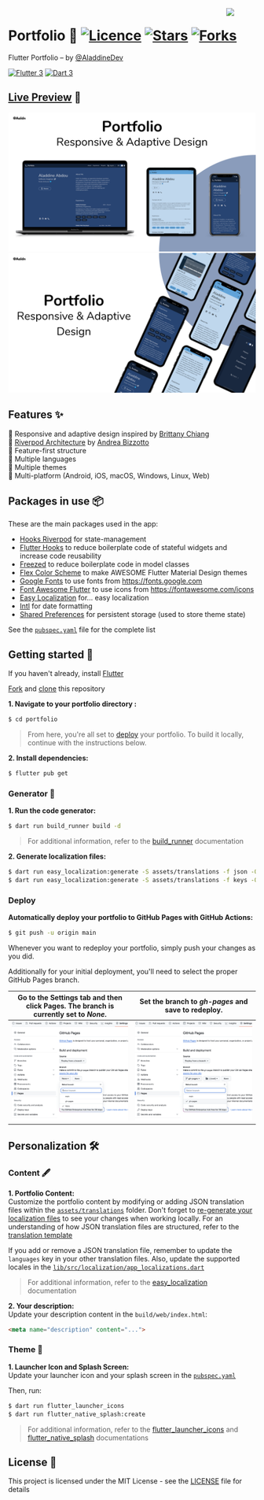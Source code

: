 <img src="assets/images/logo.png" align="right" width="60px"/>

# Portfolio 💙 [![Licence](https://img.shields.io/github/license/AladdineDev/portfolio?color=a51931&style=flat-square)](https://github.com/AladdineDev/portfolio/blob/master/LICENSE.md) [![Stars](https://img.shields.io/github/stars/AladdineDev/portfolio?style=flat-square)](https://github.com/AladdineDev/portfolio/stargazers) [![Forks](https://img.shields.io/github/forks/AladdineDev/portfolio?style=flat-square)](https://github.com/AladdineDev/portfolio/forks?include=active&page=1&period=&sort_by=stargazer_counts)

Flutter Portfolio – by [@AladdineDev](https://github.com/AladdineDev)

[![Flutter 3](https://img.shields.io/badge/Flutter-3.16-02569b.svg?style=flat-square&logo=flutter&logoColor=13b9fd)](https://flutter.dev/)
[![Dart 3](https://img.shields.io/badge/Dart-3.2-0175c2.svg?style=flat-square&logo=dart&logoColor=13b9fd)](https://dart.dev/)

## [Live Preview](https://aladdine.dev) 👀

<img src="docs/images/mockups-1.png">
<img src="docs/images/mockups-2.png">

## Features ✨

💙 Responsive and adaptive design inspired by [Brittany Chiang](https://brittanychiang.com)\
💙 [Riverpod Architecture](https://codewithandrea.com/articles/flutter-app-architecture-riverpod-introduction/) by [Andrea Bizzotto](https://github.com/bizz84)\
💙 Feature-first structure\
💙 Multiple languages\
💙 Multiple themes\
💙 Multi-platform (Android, iOS, macOS, Windows, Linux, Web)

## Packages in use 📦

These are the main packages used in the app:

- [Hooks Riverpod](https://pub.dev/packages/hooks_riverpod) for state-management
- [Flutter Hooks](https://pub.dev/packages/flutter_hooks) to reduce boilerplate code of stateful widgets and increase code reusability
- [Freezed](https://pub.dev/packages/freezed) to reduce boilerplate code in model classes
- [Flex Color Scheme](https://pub.dev/packages/flex_color_scheme) to make AWESOME Flutter Material Design themes
- [Google Fonts](https://pub.dev/packages/google_fonts) to use fonts from https://fonts.google.com
- [Font Awesome Flutter](https://pub.dev/packages/font_awesome_flutter) to use icons from https://fontawesome.com/icons
- [Easy Localization](https://pub.dev/packages/easy_localization) for... easy localization
- [Intl](https://pub.dev/packages/intl) for date formatting
- [Shared Preferences](https://pub.dev/packages/shared_preferences) for persistent storage (used to store theme state)

See the [`pubspec.yaml`](pubspec.yaml) file for the complete list

## Getting started 🚀

If you haven't already, install [Flutter](https://docs.flutter.dev/get-started/install)

[Fork](https://github.com/AladdineDev/portfolio/fork) and [clone](https://docs.github.com/en/get-started/quickstart/fork-a-repo#cloning-your-forked-repository) this repository

**1. Navigate to your portfolio directory :**
```bash
$ cd portfolio
```

> From here, you're all set to [deploy](#deploy) your portfolio. To build it locally, continue with the instructions below.

**2. Install dependencies:**
```bash
$ flutter pub get
```

### Generator 🤖

**1. Run the code generator:**
```bash
$ dart run build_runner build -d
```

> For additional information, refer to the [build_runner](https://pub.dev/packages/build_runner) documentation

<a id="generate-localization-files">**2. Generate localization files:**</a>
```bash
$ dart run easy_localization:generate -S assets/translations -f json -O lib/src/localization/generated -o locale_json.g.dart
$ dart run easy_localization:generate -S assets/translations -f keys -O lib/src/localization/generated -o locale_keys.g.dart
```

### Deploy

<a id="deploy">**Automatically deploy your portfolio to GitHub Pages with GitHub Actions:**</a>
```bash
$ git push -u origin main
```

Whenever you want to redeploy your portfolio, simply push your changes as you did.

Additionally for your initial deployment, you'll need to select the proper GitHub Pages branch.

| Go to the Settings tab and then click Pages. The branch is currently set to _None_. | Set the branch to _gh-pages_ and save to redeploy. |
|---|---|
| ![](./docs/images/github-pages-branch-none.png) | ![](./docs/images/github-pages-branch-gh-pages.png) |

## Personalization 🛠️

### Content 🖋

**1. Portfolio Content:**\
Customize the portfolio content by modifying or adding JSON translation files within the [`assets/translations`](assets/translations) folder. Don't forget to [re-generate your localization files](#generate-localization-files) to see your changes when working locally. For an understanding of how JSON translation files are structured, refer to the [translation template](docs/translation-template.md)

If you add or remove a JSON translation file, remember to update the `languages` key in your other translation files. Also, update the supported locales in the [`lib/src/localization/app_localizations.dart`](lib/src/localization/app_localizations.dart)

> For additional information, refer to the [easy_localization](https://pub.dev/packages/easy_localization) documentation

**2. Your description:**\
Update your description content in the `build/web/index.html`:
```html
<meta name="description" content="...">
```

### Theme 🎨
**1. Launcher Icon and Splash Screen:**\
Update your launcher icon and your splash screen in the [`pubspec.yaml`](pubspec.yaml)

Then, run:
```bash
$ dart run flutter_launcher_icons
$ dart run flutter_native_splash:create
```

> For additional information, refer to the [flutter_launcher_icons](https://pub.dev/packages/flutter_launcher_icons) and [flutter_native_splash](https://pub.dev/packages/flutter_native_splash) documentations

## License 📄

This project is licensed under the MIT License - see the [LICENSE](https://github.com/AladdineDev/portfolio/blob/main/LICENSE.md) file for details
